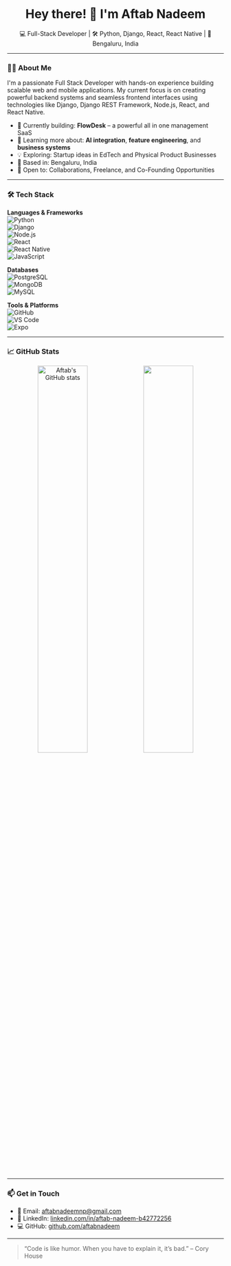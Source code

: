 <h1 align="center">Hey there! 👋 I'm Aftab Nadeem</h1>

<p align="center">
  💻 Full-Stack Developer | 🛠️ Python, Django, React, React Native | 📍 Bengaluru, India
</p>

---

### 🧑‍💻 About Me

I'm a passionate Full Stack Developer with hands-on experience building scalable web and mobile applications. My current focus is on creating powerful backend systems and seamless frontend interfaces using technologies like Django, Django REST Framework, Node.js, React, and React Native.

- 🔭 Currently building: **FlowDesk** – a powerful all in one management SaaS
- 🧠 Learning more about: **AI integration**, **feature engineering**, and **business systems**
- 💡 Exploring: Startup ideas in EdTech and Physical Product Businesses
- 📍 Based in: Bengaluru, India
- 🤝 Open to: Collaborations, Freelance, and Co-Founding Opportunities

---

### 🛠️ Tech Stack

**Languages & Frameworks**  
![Python](https://img.shields.io/badge/-Python-3776AB?logo=python&logoColor=white)  
![Django](https://img.shields.io/badge/-Django-092E20?logo=django&logoColor=white)  
![Node.js](https://img.shields.io/badge/-Node.js-339933?logo=nodedotjs&logoColor=white)  
![React](https://img.shields.io/badge/-React-61DAFB?logo=react&logoColor=white)  
![React Native](https://img.shields.io/badge/-React%20Native-61DAFB?logo=react&logoColor=white)  
![JavaScript](https://img.shields.io/badge/-JavaScript-F7DF1E?logo=javascript&logoColor=black)

**Databases**  
![PostgreSQL](https://img.shields.io/badge/-PostgreSQL-4169E1?logo=postgresql&logoColor=white)  
![MongoDB](https://img.shields.io/badge/-MongoDB-47A248?logo=mongodb&logoColor=white)  
![MySQL](https://img.shields.io/badge/-MySQL-4479A1?logo=mysql&logoColor=white)

**Tools & Platforms**  
![GitHub](https://img.shields.io/badge/-GitHub-181717?logo=github&logoColor=white)  
![VS Code](https://img.shields.io/badge/-VS%20Code-007ACC?logo=visualstudiocode&logoColor=white)  
![Expo](https://img.shields.io/badge/-Expo-000020?logo=expo&logoColor=white)

---

### 📈 GitHub Stats

<p align="center">
  <img src="https://github-readme-stats.vercel.app/api?username=aftabnadeem&show_icons=true&theme=radical" alt="Aftab's GitHub stats" width="48%" />
  <img src="https://github-readme-streak-stats.herokuapp.com/?user=aftabnadeem&theme=radical" width="48%" />
</p>

---

### 📫 Get in Touch

- 📧 Email: [aftabnadeemnp@gmail.com](mailto:aftabnadeemnp@gmail.com)  
- 🔗 LinkedIn: [linkedin.com/in/aftab-nadeem-b42772256](https://www.linkedin.com/in/aftab-nadeem-b42772256)  
- 💻 GitHub: [github.com/aftabnadeem](https://github.com/aftabnadeem)

---

> “Code is like humor. When you have to explain it, it’s bad.” – Cory House
